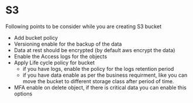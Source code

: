 # S3

Following points to be consider while you are creating S3 bucket

- Add bucket policy
- Versioning enable for the backup of the data
- Data at rest should be encrypted (by default aws encrypt the data)
- Enable the Access logs for the objects
- Apply Life cycle policy for bucket
    - if you have logs, enable the policy for the logs retention period
    - if you have data enable as per the business requirment, like you can move the bucket to different storage class after period of time.
- MFA enable on delete object, if there is critical data you can enable this options
